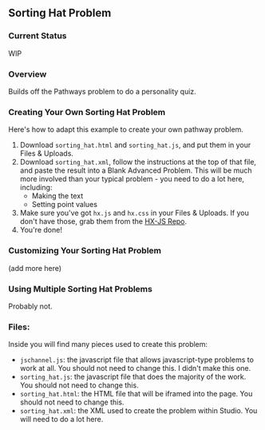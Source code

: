 ## Sorting Hat Problem

### Current Status

WIP

### Overview

Builds off the Pathways problem to do a personality quiz.

### Creating Your Own Sorting Hat Problem

Here's how to adapt this example to create your own pathway problem.

1. Download `sorting_hat.html` and `sorting_hat.js`, and put them in your Files & Uploads.
2. Download `sorting_hat.xml`, follow the instructions at the top of that file, and paste the result into a Blank Advanced Problem. This will be much more involved than your typical problem - you need to do a lot here, including:
   - Making the text
   - Setting point values
3. Make sure you've got `hx.js` and `hx.css` in your Files & Uploads. If you don't have those, grab them from the [HX-JS Repo](https://github.com/Colin-Fredericks/hx-js).
4. You're done!

### Customizing Your Sorting Hat Problem

(add more here)

### Using Multiple Sorting Hat Problems

Probably not.

### Files:

Inside you will find many pieces used to create this problem:

- `jschannel.js`: the javascript file that allows javascript-type problems to work at all. You should not need to change this. I didn't make this one.
- `sorting_hat.js`: the javascript file that does the majority of the work. You should not need to change this.
- `sorting_hat.html`: the HTML file that will be iframed into the page. You should not need to change this.
- `sorting_hat.xml`: the XML used to create the problem within Studio. You will need to do a lot here.
